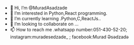 - 👋 Hi, I’m @MuradAsadzade
- 👀 I’m interested in Python,React programming.
- 🌱 I’m currently learning .Python,C,ReactJs..
- 💞️ I’m looking to collaborate on ...
- 📫 How to reach me .whatsapp number:051-430-52-20; instagram:muradesedzade_ ; facebook:Murad Əsədzadə


<!---
MuradAsadzade/MuradAsadzade is a ✨ special ✨ repository because its `README.md` (this file) appears on your GitHub profile.
You can click the Preview link to take a look at your changes.
--->
